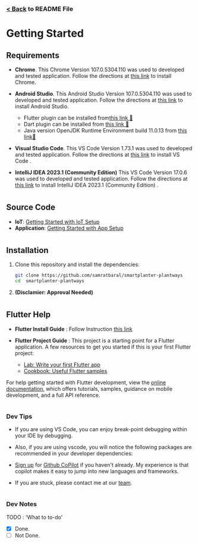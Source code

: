 ### [< Back](/README.md) to README File

# Getting Started

## Requirements

- **Chrome**. This Chrome Version 107.0.5304.110  was used to developed and tested application. Follow the directions at [this link](https://www.google.com/chrome/) to install Chrome.

- **Android Studio**. This Android Studio Version 107.0.5304.110  was used to developed and tested application. Follow the directions at [this link](https://https://developer.android.com/studio/) to install Android Studio.
  - Flutter plugin can be installed from[this link 🔨](https://plugins.jetbrains.com/plugin/9212-flutter)
  - Dart plugin can be installed from [this link 🔨](https://plugins.jetbrains.com/plugin/6351-dart)
  - Java version OpenJDK Runtime Environment build 11.0.13 from [this link🔨](https://openjdk.org/install/)

- **Visual Studio Code**. This VS Code  Version 1.73.1  was used to developed and tested application. Follow the directions at [this link](https://code.visualstudio.com/) to install VS Code .

- **IntelliJ IDEA 2023.1 (Community Edition)** This VS Code  Version 17.0.6 was used to developed and tested application. Follow the directions at [this link](https://www.jetbrains.com/idea/whatsnew/) to install IntelliJ IDEA 2023.1 (Community Edition) .
#
## Source Code

- **IoT**: [Getting Started with IoT Setup](/src/plantsways_iot/README.md)
- **Application**: [Getting Started with App Setup](/src/plantways_app/Plantways-Application_client_20230317025249/README.md)
#
## Installation

1. Clone this repository and install the dependencies:

   ```bash
   git clone https://github.com/samratbaral/smartplanter-plantways
   cd  smartplanter-plantways
   ```

2. **(Disclamier: Approval Needed)**


#

## Flutter Help
- **Flutter Install Guide** : Follow Instruction [this link](https://docs.flutter.dev/get-started/install)

- **Flutter Project Guide** : This project is a starting point for a Flutter application. A few resources to get you started if this is your first Flutter project:

    - [Lab: Write your first Flutter app](https://docs.flutter.dev/get-started/codelab)
    - [Cookbook: Useful Flutter samples](https://docs.flutter.dev/cookbook)

For help getting started with Flutter development, view the
[online documentation](https://docs.flutter.dev/), which offers tutorials,
samples, guidance on mobile development, and a full API reference.

#
### Dev Tips

- If you are using VS Code, you can enjoy break-point debugging within your IDE by debugging.

- Also, if you are using vscode, you will notice the following packages are recommended in your developer dependencies:

- [Sign up](https://github.com/features/copilot/signup) for [Github CoPilot](https://copilot.github.com/) if you haven't already. My experience is that copilot makes it easy to jump into new languages and frameworks.

- If you are stuck, please contact me at our [team](/README.md).
#
### Dev Notes

TODO : 'What to to-do'

- [x] Done.
- [ ] Not Done.
#
